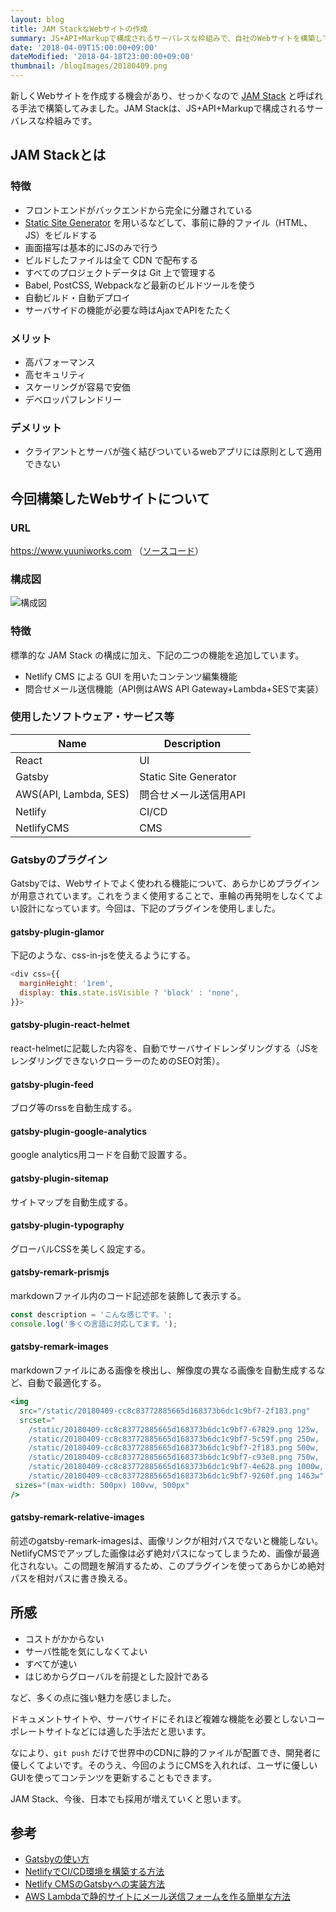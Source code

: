 ```yaml
---
layout: blog
title: JAM StackなWebサイトの作成
summary: JS+API+Markupで構成されるサーバレスな枠組みで、自社のWebサイトを構築してみました。
date: '2018-04-09T15:00:00+09:00'
dateModified: '2018-04-18T23:00:00+09:00'
thumbnail: /blogImages/20180409.png
---
```


新しくWebサイトを作成する機会があり、せっかくなので [JAM Stack](https://jamstack.org/) と呼ばれる手法で構築してみました。JAM Stackは、JS+API+Markupで構成されるサーバレスな枠組みです。

## JAM Stackとは
### 特徴
* フロントエンドがバックエンドから完全に分離されている
* [Static Site Generator](https://www.staticgen.com/) を用いるなどして、事前に静的ファイル（HTML、JS）をビルドする
* 画面描写は基本的にJSのみで行う
* ビルドしたファイルは全て CDN で配布する
* すべてのプロジェクトデータは Git 上で管理する
* Babel, PostCSS, Webpackなど最新のビルドツールを使う
* 自動ビルド・自動デプロイ
* サーバサイドの機能が必要な時はAjaxでAPIをたたく

### メリット
* 高パフォーマンス
* 高セキュリティ
* スケーリングが容易で安価
* デベロッパフレンドリー

### デメリット
* クライアントとサーバが強く結びついているwebアプリには原則として適用できない

## 今回構築したWebサイトについて

### URL
<a href="https://www.yuuniworks.com" target="_blank">https://www.yuuniworks.com</a>
（<a href="https://github.com/junkboy0315/yuuni-web" target="_blank">ソースコード</a>）
### 構成図
![構成図](/blogImages/20180409.png)

### 特徴
標準的な JAM Stack の構成に加え、下記の二つの機能を追加しています。

* Netlify CMS による GUI を用いたコンテンツ編集機能
* 問合せメール送信機能（API側はAWS API Gateway+Lambda+SESで実装）

### 使用したソフトウェア・サービス等
|Name|Description|
|-|-|
|React|UI|
|Gatsby|Static Site Generator|
|AWS(API, Lambda, SES)|問合せメール送信用API|
|Netlify|CI/CD|
|NetlifyCMS|CMS|

### Gatsbyのプラグイン
Gatsbyでは、Webサイトでよく使われる機能について、あらかじめプラグインが用意されています。これをうまく使用することで、車輪の再発明をしなくてよい設計になっています。今回は、下記のプラグインを使用しました。

#### gatsby-plugin-glamor
下記のような、css-in-jsを使えるようにする。
```javascript
<div css={{
  marginHeight: '1rem',
  display: this.state.isVisible ? 'block' : 'none',
}}>
```

#### gatsby-plugin-react-helmet
react-helmetに記載した内容を、自動でサーバサイドレンダリングする（JSをレンダリングできないクローラーのためのSEO対策）。

#### gatsby-plugin-feed
ブログ等のrssを自動生成する。

#### gatsby-plugin-google-analytics
google analytics用コードを自動で設置する。

#### gatsby-plugin-sitemap
サイトマップを自動生成する。

#### gatsby-plugin-typography
グローバルCSSを美しく設定する。

#### gatsby-remark-prismjs
markdownファイル内のコード記述部を装飾して表示する。
```javascript
const description = 'こんな感じです。';
console.log('多くの言語に対応してます。');
```

#### gatsby-remark-images
markdownファイルにある画像を検出し、解像度の異なる画像を自動生成するなど、自動で最適化する。
```jsx
<img
  src="/static/20180409-cc8c83772885665d168373b6dc1c9bf7-2f183.png"
  srcset="
    /static/20180409-cc8c83772885665d168373b6dc1c9bf7-67829.png 125w,
    /static/20180409-cc8c83772885665d168373b6dc1c9bf7-5c59f.png 250w,
    /static/20180409-cc8c83772885665d168373b6dc1c9bf7-2f183.png 500w,
    /static/20180409-cc8c83772885665d168373b6dc1c9bf7-c93e8.png 750w,
    /static/20180409-cc8c83772885665d168373b6dc1c9bf7-4e628.png 1000w,
    /static/20180409-cc8c83772885665d168373b6dc1c9bf7-9260f.png 1463w"
 sizes="(max-width: 500px) 100vw, 500px"
/>
```

#### gatsby-remark-relative-images
前述のgatsby-remark-imagesは、画像リンクが相対パスでないと機能しない。NetlifyCMSでアップした画像は必ず絶対パスになってしまうため、画像が最適化されない。この問題を解消するため、このプラグインを使ってあらかじめ絶対パスを相対パスに書き換える。

## 所感
- コストがかからない
- サーバ性能を気にしなくてよい
- すべてが速い
- はじめからグローバルを前提とした設計である

など、多くの点に強い魅力を感じました。

ドキュメントサイトや、サーバサイドにそれほど複雑な機能を必要としないコーポレートサイトなどには適した手法だと思います。

なにより、`git push` だけで世界中のCDNに静的ファイルが配置でき、開発者に優しくてよいです。そのうえ、今回のようにCMSを入れれば、ユーザに優しいGUIを使ってコンテンツを更新することもできます。

JAM Stack、今後、日本でも採用が増えていくと思います。

## 参考
* [Gatsbyの使い方](https://www.gatsbyjs.org/tutorial/)
* [NetlifyでCI/CD環境を構築する方法](https://www.netlify.com/blog/2016/02/24/a-step-by-step-guide-gatsby-on-netlify/)
* [Netlify CMSのGatsbyへの実装方法](https://www.netlifycms.org/docs/add-to-your-site/)
* [AWS Lambdaで静的サイトにメール送信フォームを作る簡単な方法](https://blog.craftz.dog/aws-lambda%E3%81%A7%E9%9D%99%E7%9A%84%E3%82%B5%E3%82%A4%E3%83%88%E3%81%AB%E3%83%A1%E3%83%BC%E3%83%AB%E9%80%81%E4%BF%A1%E3%83%95%E3%82%A9%E3%83%BC%E3%83%A0%E3%82%92%E4%BD%9C%E3%82%8B%E7%B0%A1%E5%8D%98%E3%81%AA%E6%96%B9%E6%B3%95-de8cba5e50a5)
